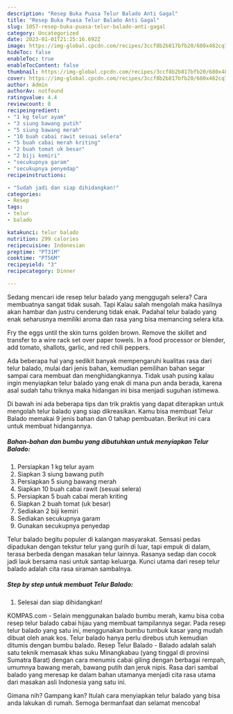 ```yaml
---
description: "Resep Buka Puasa Telur Balado Anti Gagal"
title: "Resep Buka Puasa Telur Balado Anti Gagal"
slug: 1057-resep-buka-puasa-telur-balado-anti-gagal
category: Uncategorized
date: 2023-01-01T21:25:16.692Z
image: https://img-global.cpcdn.com/recipes/3ccf8b2b817bfb20/680x482cq70/telur-balado-foto-resep-utama.jpg
hideToc: false
enableToc: true
enableTocContent: false
thumbnail: https://img-global.cpcdn.com/recipes/3ccf8b2b817bfb20/680x482cq70/telur-balado-foto-resep-utama.jpg
cover: https://img-global.cpcdn.com/recipes/3ccf8b2b817bfb20/680x482cq70/telur-balado-foto-resep-utama.jpg
author: Admin
authorAv: notfound
ratingvalue: 4.4
reviewcount: 8
recipeingredient:
- "1 kg telur ayam"
- "3 siung bawang putih"
- "5 siung bawang merah"
- "10 buah cabai rawit sesuai selera"
- "5 buah cabai merah kriting"
- "2 buah tomat uk besar"
- "2 biji kemiri"
- "secukupnya garam"
- "secukupnya penyedap"
recipeinstructions:

- "Sudah jadi dan siap dihidangkan!"
categories:
- Resep
tags:
- telur
- balado

katakunci: telur balado 
nutrition: 299 calories
recipecuisine: Indonesian
preptime: "PT31M"
cooktime: "PT56M"
recipeyield: "3"
recipecategory: Dinner

---
```



Sedang mencari ide resep telur balado yang menggugah selera? Cara membuatnya sangat tidak susah. Tapi Kalau salah mengolah maka hasilnya akan hambar dan justru cenderung tidak enak. Padahal telur balado yang enak seharusnya memiliki aroma dan rasa yang bisa memancing selera kita.


Fry the eggs until the skin turns golden brown. Remove the skillet and transfer to a wire rack set over paper towels. In a food processor or blender, add tomato, shallots, garlic, and red chili peppers.

Ada beberapa hal yang sedikit banyak mempengaruhi kualitas rasa dari telur balado, mulai dari jenis bahan, kemudian pemilihan bahan segar sampai cara membuat dan menghidangkannya. Tidak usah pusing kalau ingin menyiapkan telur balado yang enak di mana pun anda berada, karena asal sudah tahu triknya maka hidangan ini bisa menjadi suguhan istimewa.


Di bawah ini ada beberapa tips dan trik praktis yang dapat diterapkan untuk mengolah telur balado yang siap dikreasikan. Kamu bisa membuat Telur Balado memakai 9 jenis bahan dan 0 tahap pembuatan. Berikut ini cara untuk membuat hidangannya.

<!--inarticleads1-->

##### Bahan-bahan dan bumbu yang dibutuhkan untuk menyiapkan Telur Balado:

1. Persiapkan 1 kg telur ayam
1. Siapkan 3 siung bawang putih
1. Persiapkan 5 siung bawang merah
1. Siapkan 10 buah cabai rawit (sesuai selera)
1. Persiapkan 5 buah cabai merah kriting
1. Siapkan 2 buah tomat (uk besar)
1. Sediakan 2 biji kemiri
1. Sediakan secukupnya garam
1. Gunakan secukupnya penyedap


Telur balado begitu populer di kalangan masyarakat. Sensasi pedas dipadukan dengan tekstur telur yang gurih di luar, tapi empuk di dalam, terasa berbeda dengan masakan telur lainnya. Rasanya sedap dan cocok jadi lauk bersama nasi untuk santap keluarga. Kunci utama dari resep telur balado adalah cita rasa siraman sambalnya. 

<!--inarticleads2-->

##### Step by step untuk membuat Telur Balado:


1. Selesai dan siap dihidangkan!

KOMPAS.com - Selain menggunakan balado bumbu merah, kamu bisa coba resep telur balado cabai hijau yang membuat tampilannya segar. Pada resep telur balado yang satu ini, menggunakan bumbu tumbuk kasar yang mudah dibuat oleh anak kos. Telur balado hanya perlu direbus utuh kemudian ditumis dengan bumbu balado. Resep Telur Balado - Balado adalah salah satu teknik memasak khas suku Minangkabau (yang tinggal di provinsi Sumatra Barat) dengan cara menumis cabai giling dengan berbagai rempah, umumnya bawang merah, bawang putih dan jeruk nipis. Rasa dari sambal balado yang meresap ke dalam bahan utamanya menjadi cita rasa utama dari masakan asli Indonesia yang satu ini. 

Gimana nih? Gampang kan? Itulah cara menyiapkan telur balado yang bisa anda lakukan di rumah. Semoga bermanfaat dan selamat mencoba!
